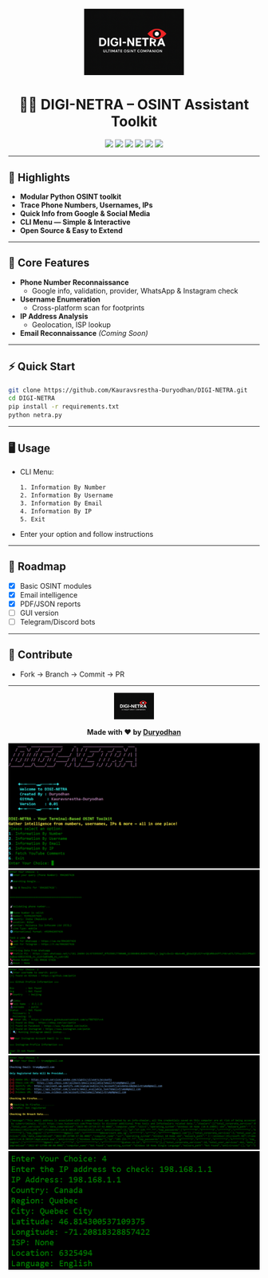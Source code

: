 <p align="center">
  <img src="assets/logo.png" alt="DIGI-NETRA Logo" width="200"/>
</p>

<h1 align="center">🕵️‍♂️ DIGI-NETRA – OSINT Assistant Toolkit</h1>

<p align="center">
  <img src="https://img.shields.io/github/actions/workflow/status/Kauravsrestha-Duryodhan/DIGI-NETRA/main.yml?branch=main&logo=github&style=for-the-badge" />
  <img src="https://img.shields.io/github/issues/Kauravsrestha-Duryodhan/DIGI-NETRA?style=for-the-badge"/>
  <img src="https://img.shields.io/github/issues-pr/Kauravsrestha-Duryodhan/DIGI-NETRA?style=for-the-badge"/>
  <img src="https://img.shields.io/github/license/Kauravsrestha-Duryodhan/DIGI-NETRA?style=for-the-badge"/>
  <img src="https://img.shields.io/github/languages/top/Kauravsrestha-Duryodhan/DIGI-NETRA?logo=python&style=for-the-badge"/>
  <img src="https://img.shields.io/github/stars/Kauravsrestha-Duryodhan/DIGI-NETRA?style=for-the-badge"/>
</p>

---

## 🚀 Highlights

- **Modular Python OSINT toolkit**
- **Trace Phone Numbers, Usernames, IPs**
- **Quick Info from Google & Social Media**
- **CLI Menu — Simple & Interactive**
- **Open Source & Easy to Extend**

---

## 🎯 Core Features

- **Phone Number Reconnaissance**
  - Google info, validation, provider, WhatsApp & Instagram check
- **Username Enumeration**
  - Cross-platform scan for footprints
- **IP Address Analysis**
  - Geolocation, ISP lookup
- **Email Reconnaissance** *(Coming Soon)*

---

## ⚡ Quick Start

```sh
git clone https://github.com/Kauravsrestha-Duryodhan/DIGI-NETRA.git
cd DIGI-NETRA
pip install -r requirements.txt
python netra.py
```

---

## 🖥️ Usage

- CLI Menu:
  ```
  1. Information By Number
  2. Information By Username
  3. Information By Email
  4. Information By IP
  5. Exit
  ```
- Enter your option and follow instructions

---



## 🔮 Roadmap

- [x] Basic OSINT modules
- [x] Email intelligence
- [x] PDF/JSON reports
- [ ] GUI version
- [ ] Telegram/Discord bots

---

## 🤝 Contribute

- Fork → Branch → Commit → PR

---

<p align="center">
  <img src="assets/logo.png" alt="Logo" width="80"/>
</p>

<p align="center">
  <b>Made with ❤️ by <a href="https://github.com/Kauravsrestha-Duryodhan">Duryodhan</a></b>
</p>

![Screenshot 1](assets/ss1.png)
![Screenshot 2](assets/ss2.png)
![Screenshot 3](assets/ss3.png)
![Screenshot 4](assets/ss4.png)
![Screenshot 5](assets/ss5.png)
